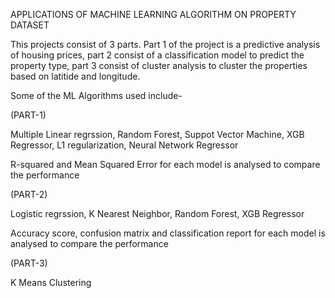 APPLICATIONS OF MACHINE LEARNING ALGORITHM ON PROPERTY DATASET

This projects consist of 3 parts. Part 1 of the project is a predictive analysis of housing prices, part 2 consist of a classification model to predict the property type, part 3 consist of cluster analysis to cluster the properties based on latitide and longitude.

Some of the ML Algorithms used include-

(PART-1)

Multiple Linear regrssion,
Random Forest,
Suppot Vector Machine,
XGB Regressor,
L1 regularization,
Neural Network Regressor

R-squared and Mean Squared Error for each model is analysed to compare the performance

(PART-2)

Logistic regrssion,
K Nearest Neighbor,
Random Forest,
XGB Regressor

Accuracy score, confusion matrix and classification report for each model is analysed to compare the performance

(PART-3)

K Means Clustering 

